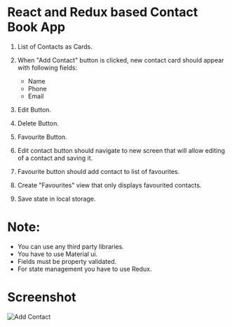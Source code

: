 # React and Redux based Contact Book App

1. List of Contacts as Cards.
2. When "Add Contact" button is clicked, new contact card should appear with following fields:
   - Name
   - Phone
   - Email
3. Edit Button.
4. Delete Button.
5. Favourite Button.

6. Edit contact button should navigate to new screen that will allow editing of a contact and saving it.
7. Favourite button should add contact to list of favourites.
8. Create "Favourites" view that only displays favourited contacts.
9. Save state in local storage.

# Note:

- You can use any third party libraries.
- You have to use Material ui.
- Fields must be property validated.
- For state management you have to use Redux.

# Screenshot

![Add Contact](https://github.com/SanjampreetSingh/contact-book/blob/master/screenshot.jpeg)
